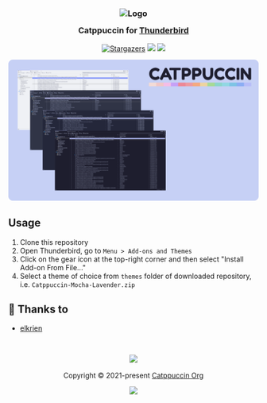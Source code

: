 <h3 align="center">
	<img src="https://raw.githubusercontent.com/catppuccin/catppuccin/main/assets/logos/exports/1544x1544_circle.png" width="100" alt="Logo"/><br/>
	<img src="https://raw.githubusercontent.com/catppuccin/catppuccin/main/assets/misc/transparent.png" height="30" width="0px"/>
	Catppuccin for <a href="https://www.thunderbird.net">Thunderbird</a>
	<img src="https://raw.githubusercontent.com/catppuccin/catppuccin/main/assets/misc/transparent.png" height="30" width="0px"/>
</h3>
<p align="center">
    <a href="https://github.com/catppuccin/thunderbird/stargazers"><img alt="Stargazers" src="https://img.shields.io/github/stars/catppuccin/thunderbird?colorA=363a4f&colorB=b7bdf8&style=for-the-badge"></a>
    <a href="https://github.com/catppuccin/thunderbird/issues"><img src="https://img.shields.io/github/issues/catppuccin/thunderbird?colorA=363a4f&colorB=f5a97f&style=for-the-badge"></a>
    <a href="https://github.com/catppuccin/thunderbird/contributors"><img src="https://img.shields.io/github/contributors/catppuccin/thunderbird?colorA=363a4f&colorB=a6da95&style=for-the-badge"></a>
</p>

<p align="center">
  <img src="assets/cat-thunderbird.png"/>
</p>

## Usage

1. Clone this repository
2. Open Thunderbird, go to `Menu > Add-ons and Themes`
3. Click on the gear icon at the top-right corner and then select "Install Add-on From File..."
4. Select a theme of choice from `themes` folder of downloaded repository, i.e. `Catppuccin-Mocha-Lavender.zip`

## 💝 Thanks to

-   [elkrien](https://github.com/elkrien)

&nbsp;

<p align="center"><img src="https://raw.githubusercontent.com/catppuccin/catppuccin/main/assets/footers/gray0_ctp_on_line.svg?sanitize=true" /></p>
<p align="center">Copyright &copy; 2021-present <a href="https://github.com/catppuccin" target="_blank">Catppuccin Org</a>
<p align="center"><a href="https://github.com/catppuccin/catppuccin/blob/main/LICENSE"><img src="https://img.shields.io/static/v1.svg?style=for-the-badge&label=License&message=MIT&logoColor=d9e0ee&colorA=363a4f&colorB=b7bdf8"/></a></p>
